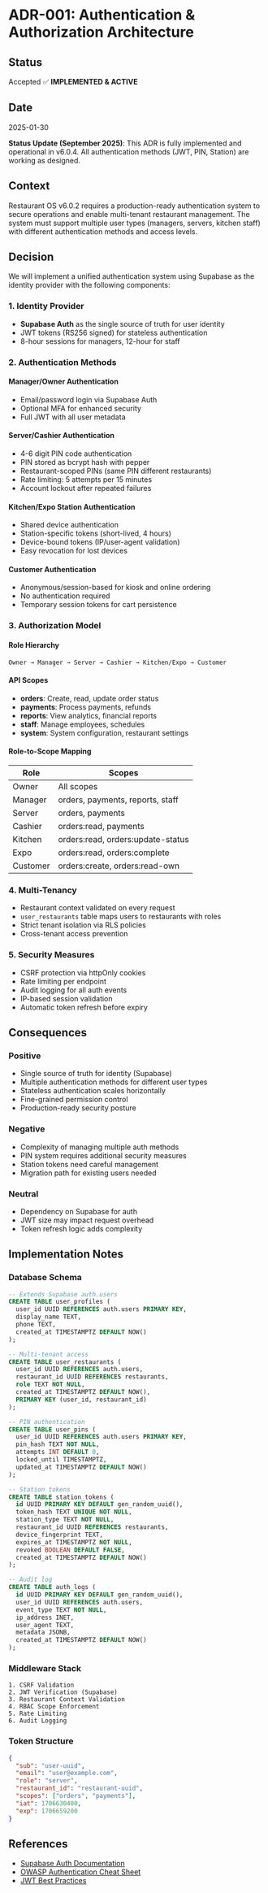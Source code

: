 # ADR-001: Authentication & Authorization Architecture

## Status
Accepted ✅ **IMPLEMENTED & ACTIVE**

## Date
2025-01-30

**Status Update (September 2025)**: This ADR is fully implemented and operational in v6.0.4. All authentication methods (JWT, PIN, Station) are working as designed.

## Context
Restaurant OS v6.0.2 requires a production-ready authentication system to secure operations and enable multi-tenant restaurant management. The system must support multiple user types (managers, servers, kitchen staff) with different authentication methods and access levels.

## Decision
We will implement a unified authentication system using Supabase as the identity provider with the following components:

### 1. Identity Provider
- **Supabase Auth** as the single source of truth for user identity
- JWT tokens (RS256 signed) for stateless authentication
- 8-hour sessions for managers, 12-hour for staff

### 2. Authentication Methods

#### Manager/Owner Authentication
- Email/password login via Supabase Auth
- Optional MFA for enhanced security
- Full JWT with all user metadata

#### Server/Cashier Authentication
- 4-6 digit PIN code authentication
- PIN stored as bcrypt hash with pepper
- Restaurant-scoped PINs (same PIN different restaurants)
- Rate limiting: 5 attempts per 15 minutes
- Account lockout after repeated failures

#### Kitchen/Expo Station Authentication
- Shared device authentication
- Station-specific tokens (short-lived, 4 hours)
- Device-bound tokens (IP/user-agent validation)
- Easy revocation for lost devices

#### Customer Authentication
- Anonymous/session-based for kiosk and online ordering
- No authentication required
- Temporary session tokens for cart persistence

### 3. Authorization Model

#### Role Hierarchy
```
Owner → Manager → Server → Cashier → Kitchen/Expo → Customer
```

#### API Scopes
- **orders**: Create, read, update order status
- **payments**: Process payments, refunds
- **reports**: View analytics, financial reports
- **staff**: Manage employees, schedules
- **system**: System configuration, restaurant settings

#### Role-to-Scope Mapping
| Role | Scopes |
|------|--------|
| Owner | All scopes |
| Manager | orders, payments, reports, staff |
| Server | orders, payments |
| Cashier | orders:read, payments |
| Kitchen | orders:read, orders:update-status |
| Expo | orders:read, orders:complete |
| Customer | orders:create, orders:read-own |

### 4. Multi-Tenancy
- Restaurant context validated on every request
- `user_restaurants` table maps users to restaurants with roles
- Strict tenant isolation via RLS policies
- Cross-tenant access prevention

### 5. Security Measures
- CSRF protection via httpOnly cookies
- Rate limiting per endpoint
- Audit logging for all auth events
- IP-based session validation
- Automatic token refresh before expiry

## Consequences

### Positive
- Single source of truth for identity (Supabase)
- Multiple authentication methods for different user types
- Stateless authentication scales horizontally
- Fine-grained permission control
- Production-ready security posture

### Negative
- Complexity of managing multiple auth methods
- PIN system requires additional security measures
- Station tokens need careful management
- Migration path for existing users needed

### Neutral
- Dependency on Supabase for auth
- JWT size may impact request overhead
- Token refresh logic adds complexity

## Implementation Notes

### Database Schema
```sql
-- Extends Supabase auth.users
CREATE TABLE user_profiles (
  user_id UUID REFERENCES auth.users PRIMARY KEY,
  display_name TEXT,
  phone TEXT,
  created_at TIMESTAMPTZ DEFAULT NOW()
);

-- Multi-tenant access
CREATE TABLE user_restaurants (
  user_id UUID REFERENCES auth.users,
  restaurant_id UUID REFERENCES restaurants,
  role TEXT NOT NULL,
  created_at TIMESTAMPTZ DEFAULT NOW(),
  PRIMARY KEY (user_id, restaurant_id)
);

-- PIN authentication
CREATE TABLE user_pins (
  user_id UUID REFERENCES auth.users PRIMARY KEY,
  pin_hash TEXT NOT NULL,
  attempts INT DEFAULT 0,
  locked_until TIMESTAMPTZ,
  updated_at TIMESTAMPTZ DEFAULT NOW()
);

-- Station tokens
CREATE TABLE station_tokens (
  id UUID PRIMARY KEY DEFAULT gen_random_uuid(),
  token_hash TEXT UNIQUE NOT NULL,
  station_type TEXT NOT NULL,
  restaurant_id UUID REFERENCES restaurants,
  device_fingerprint TEXT,
  expires_at TIMESTAMPTZ NOT NULL,
  revoked BOOLEAN DEFAULT FALSE,
  created_at TIMESTAMPTZ DEFAULT NOW()
);

-- Audit log
CREATE TABLE auth_logs (
  id UUID PRIMARY KEY DEFAULT gen_random_uuid(),
  user_id UUID REFERENCES auth.users,
  event_type TEXT NOT NULL,
  ip_address INET,
  user_agent TEXT,
  metadata JSONB,
  created_at TIMESTAMPTZ DEFAULT NOW()
);
```

### Middleware Stack
```
1. CSRF Validation
2. JWT Verification (Supabase)
3. Restaurant Context Validation
4. RBAC Scope Enforcement
5. Rate Limiting
6. Audit Logging
```

### Token Structure
```json
{
  "sub": "user-uuid",
  "email": "user@example.com",
  "role": "server",
  "restaurant_id": "restaurant-uuid",
  "scopes": ["orders", "payments"],
  "iat": 1706630400,
  "exp": 1706659200
}
```

## References
- [Supabase Auth Documentation](https://supabase.com/docs/guides/auth)
- [OWASP Authentication Cheat Sheet](https://cheatsheetseries.owasp.org/cheatsheets/Authentication_Cheat_Sheet.html)
- [JWT Best Practices](https://datatracker.ietf.org/doc/html/rfc8725)